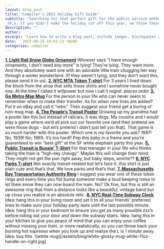 ```yaml
---
layout: blog_post
title: "Compiler's 2023 Holiday Gift Guide"
subtitle: "Searching for that perfect gift for the public service enthusiast in your life? Compiler's got you covered! Here is this year's round-up of our favorite transit-related gift ideas. 
_(P.S. If you didn't make the holiday cut off this year, we think these make great gifts year-round!)_"
description: ""
author:
excerpt: "Learn how to write a blog post, include images, blockquotes and more."
date:   2023-09-24 19:03:13 +0200
categories: compiler
---
```

[**1. Light Rail Snow Globe Ornament**](https://shop.metro.net/collections/holiday-shop/products/light-rail-snow-globe-ornaments) 
Whoever says “I have enough ornaments, I don’t need any more” is lying! They’re lying. They want more. And they absolutely want one with an adorable little train chugging her way through a winter wonderland. (If they weren’t lying, and they don’t want this, please send it to us). 
[**2. NYC MTA Token T-shirt**](https://onlyny.com/collections/tees/products/mta-token-t-shirt?variant=40202854039636) 
For 3 years I lived down the block from the shop that sells these shirts and I somehow never bought one. At the time I called it willpower but now I call it regret. *places order*
[**3. Go Metro Map Mug**](https://shop.metro.net/collections/best-sellers/products/go-metro-map-mug) 
For the person in your life who can never seem to remember when to make their transfer. As for when new lines are added? Put it on eBay and call it “retro”. Then suggest your friend get a boring ol’ non-mug map. 
[**4. The People’s Transit Poster**](https://transit.supply/collections/prints/products/san-francisco-the-peoples-transit-print) 
Growing up my grandma had a poster like this but instead of railcars, it was dogs. My cousins and I would play a game where we’d all pick out our favorite one (and then pretend we were those dogs - but let’s pretend I didn’t just tell you that). That game is so much harder with this poster. Which one is my favorite you ask? 1887! No, 1939! No, 1969. It’s too hard!! Pop this baby in a frame and you’re guaranteed to win “best gift” at the SF white elephant party this year. 
[**5. Public Transit is Bussin’ T-Shirt**](https://www.raygunsite.com/products/public-transit-is-bussin)
For that teenager in your life who thinks taking the train is “high-key cheugy”. Maybe this will change their mind. They might not get the pun right away, but baby steps, amirite??
[**6. NYC Parks T-shirt**](https://onlyny.com/collections/tees/products/nyc-parks-logo-t-shirt-1?variant=40115599802452) 
Not exactly transit-related but let’s face it, this shirt is just plain cute and that’s that. We love parks and that’s that. 
[**7. Massachusetts Bay Transportation Authority Ring**](https://www.etsy.com/listing/1084779169/massachusetts-bay-transportation?click_key=64ea237715a3dbd3437ea84b096768bbf6321f2c%3A1084779169&click_sum=ac5bc353&ref=user_profile&frs=1) 
I suggest you wear one of these token rings and every time you fist bump someone make a loud beeping noise to let them know they can now board the train. No? Ok fine, but this is still an awesome ring that from a distance looks like a beautiful, vintage band but up close you realize is an absolute relic. 
[**8. NYC Real-Time Subway Clock**](https://www.etsy.com/listing/1290166234/nyc-realtime-subway-clock?click_key=b6b30f8f57cd4ba10f3bbc3ed29088e5aed6b156%3A1290166234&click_sum=98c95a73&ref=user_profile&frs=1&sts=1) 
Idea: hang this in your living room and set it to all your friends' preferred lines to make sure your holiday party lasts until the last possible minute. Idea: hang this in your bedroom to ensure you get as many possible zzz’s before rolling out your door and down the subway stairs. Idea: hang this in your kitchen to give you peace of mind that you can enjoy your coffee without missing your train, or more realistically, so you can throw back your burning hot espresso when you look up and realize the L is 1 minute away. Idea: buy this. 
!(white mug)[/assets/blog/white-glossy-mug-white-11oz-handle-on-right.jpg]
